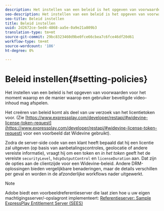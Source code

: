```yaml
---
description: Het instellen van een beleid is het opgeven van voorwaarden voor het moment waarop en de manier waarop een gebruiker beveiligde video-inhoud mag afspelen.
seo-description: Het instellen van een beleid is het opgeven van voorwaarden voor het moment waarop en de manier waarop een gebruiker beveiligde video-inhoud mag afspelen.
seo-title: Beleid instellen
title: Beleid instellen
uuid: 2d2672ce-5ed4-4868-aa5e-0a9e21a809b3
translation-type: tm+mt
source-git-commit: 29bc8323460d9be0fce66cbea7c6fce46df20d61
workflow-type: tm+mt
source-wordcount: '186'
ht-degree: 0%

---
```



# Beleid instellen{#setting-policies}

Het instellen van een beleid is het opgeven van voorwaarden voor het moment waarop en de manier waarop een gebruiker beveiligde video-inhoud mag afspelen.

Het creëren van beleid komt als deel van uw verzoek van het licentietoken voor. (Zie [https://www.expressplay.com/developer/restapi/#widevine-license-token-request](https://www.expressplay.com/developer/restapi/#widevine-license-token-request) voor een voorbeeld dat Widevine gebruikt).

Zodra de server-side code van een klant heeft bepaald dat hij een licentie zal uitgeven (op basis van aanbetalingscontroles, geolocatie of andere vereiste informatie), vraagt hij om een token en *in het token* geeft het de vereiste `securityLevel`, `hdcpOutputControl` en `licenseDuration` aan. Dat zijn de opties aan de clientzijde voor een Widevine-beleid. Andere DRM-oplossingen bieden vergelijkbare benaderingen, maar de details verschillen per geval en worden in de afzonderlijke workflows nader uitgewerkt.

>[!NOTE]
>
>Adobe biedt een voorbeeldreferentieserver die laat zien hoe u uw eigen machtigingsserver/-opslagront implementeert: [Referentieserver: Sample ExpressPlay Entitlement Server (SEES)](../../multi-drm-workflows/feature-topics/sees-reference-server.md)

